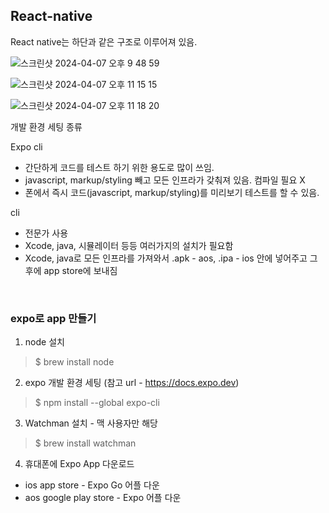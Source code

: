 ## React-native

React native는 하단과 같은 구조로 이루어져 있음.

![스크린샷 2024-04-07 오후 9 48 59](https://github.com/1GYOU1/React-native/assets/90018379/666dc3f7-0207-40e0-a7b3-4f3ac4681fb0)

![스크린샷 2024-04-07 오후 11 15 15](https://github.com/1GYOU1/React-native/assets/90018379/88d73878-e5b8-49e7-a761-a506a34dd9fe)

![스크린샷 2024-04-07 오후 11 18 20](https://github.com/1GYOU1/React-native/assets/90018379/828210a0-0b9a-4ef5-9ce2-6708868d84d5)

개발 환경 세팅 종류

Expo cli
- 간단하게 코드를 테스트 하기 위한 용도로 많이 쓰임.
- javascript, markup/styling 빼고 모든 인프라가 갖춰져 있음. 컴파일 필요 X
- 폰에서 즉시 코드(javascript, markup/styling)를 미리보기 테스트를 할 수 있음.

cli
- 전문가 사용
- Xcode, java, 시뮬레이터 등등 여러가지의 설치가 필요함
- Xcode, java로 모든 인프라를 가져와서 .apk - aos, .ipa - ios 안에 넣어주고 그 후에 app store에 보내짐

<br>

### expo로 app 만들기

1. node 설치

>$ brew install node

2. expo 개발 환경 세팅 (참고 url - https://docs.expo.dev)

>$ npm install --global expo-cli

3. Watchman 설치 - 맥 사용자만 해당

>$ brew install watchman

4. 휴대폰에 Expo App 다운로드
- ios app store  - Expo Go 어플 다운
- aos google play store - Expo 어플 다운